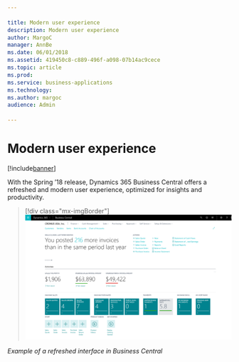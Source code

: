 ```yaml
---

title: Modern user experience
description: Modern user experience
author: MargoC
manager: AnnBe
ms.date: 06/01/2018
ms.assetid: 419450c8-c889-496f-a098-07b14ac9cece
ms.topic: article
ms.prod: 
ms.service: business-applications
ms.technology: 
ms.author: margoc
audience: Admin

---
```

#  Modern user experience




[!include[banner](../../includes/banner.md)]

With the Spring ’18 release, Dynamics 365 Business Central offers a refreshed
and modern user experience, optimized for insights and productivity.

> [!div class="mx-imgBorder"] 
> ![A screenshot showing an example of the refreshed interface in Business Central](media/modern-user-experience-1.png "A screenshot showing an example of the refreshed interface in Business Central")
<!-- SMB_BusinessCentral_ModenaRoleCenter_A.png -->


*Example of a refreshed interface in Business Central*

